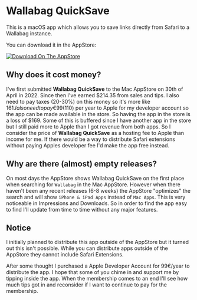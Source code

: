 # Wallabag QuickSave

This is a macOS app which allows you to save links directly from Safari to a
Wallabag instance.

You can download it in the AppStore:

[![Download On The AppStore](https://developer.apple.com/app-store/marketing/guidelines/images/badge-download-on-the-mac-app-store.svg)](https://apps.apple.com/us/app/wallabag-quicksave/id1621482657)

## Why does it cost money?

I've first submitted **Wallabag QuickSave** to the Mac AppStore on 30th of April in 2022.
Since then I've earned $214.35 from sales and tips. I also need to pay taxes (20-30%) on this money so it's more like $161.
I also need to pay €99 ($110) per year to Apple for my developer account so the app can be made available in the store.
So having the app in the store is a loss of $169.
Some of this is buffered since I have another app in the store but I still paid more to Apple than I got revenue from both apps.
So I consider the price of **Wallabag QuickSave** as a hosting fee to Apple than income for me. If there would be a way to distribute Safari extensions without paying Apples developer fee I'd make the app free instead.

## Why are there (almost) empty releases?

On most days the AppStore shows Wallabag QuickSave on the first place when searching for `Wallabag` in the Mac AppStore.
However when there haven't been any recent releases (6-8 weeks) the AppStore "optimizes" the search and will show `iPhone & iPad Apps` instead of `Mac Apps`.
This is very noticeable in Impressions and Downloads. So in order to find the app easy to find I'll update from time to time without any major features.

## Notice

I initially planned to distribute this app outside of the AppStore but it
turned out this isn't possible.
While you can distribute apps outside of the AppStore they cannot include
Safari Extensions.

After some thought I purchased a Apple Developer Account for 99€/year to
distribute the app.
I hope that some of you chime in and support me by tipping inside the app. When
the membership comes to an end I'll see how much tips got in and reconsider if
I want to continue to pay for the membership.
